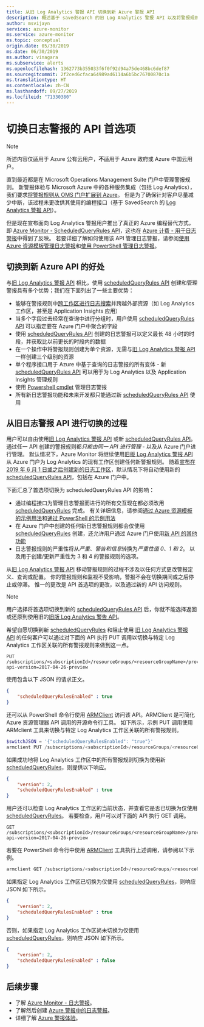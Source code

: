 ```yaml
---
title: 从旧 Log Analytics 警报 API 切换到新 Azure 警报 API
description: 概述基于 savedSearch 的旧 Log Analytics 警报 API 以及将警报规则切换到新的 ScheduledQueryRules API 的过程，其中详细说明了常见的客户问题。
author: msvijayn
services: azure-monitor
ms.service: azure-monitor
ms.topic: conceptual
origin.date: 05/30/2019
ms.date: 06/30/2019
ms.author: vinagara
ms.subservice: alerts
ms.openlocfilehash: 1362773b355033f6f0f92d94a75de468bc6def87
ms.sourcegitcommit: 2f2ced6cfaca64989ad6114a6b5bc76700870c1a
ms.translationtype: HT
ms.contentlocale: zh-CN
ms.lasthandoff: 09/27/2019
ms.locfileid: "71330380"
---
```

# <a name="switch-api-preference-for-log-alerts"></a>切换日志警报的 API 首选项

> [!NOTE]
> 所述内容仅适用于 Azure 公有云用户，**不**适用于 Azure 政府或 Azure 中国云用户。  

直到最近都是在 Microsoft Operations Management Suite 门户中管理警报规则。 新警报体验与 Microsoft Azure 中的各种服务集成（包括 Log Analytics），我们要求[将警报规则从 OMS 门户扩展到 Azure](alerts-unified-log.md)。 但是为了确保针对客户尽量减少中断，该过程未更改供其使用的编程接口（基于 SavedSearch 的 [Log Analytics 警报 API](api-alerts.md)）。

但是现在宣布面向 Log Analytics 警报用户推出了真正的 Azure 编程替代方式，即 [Azure Monitor - ScheduledQueryRules API](https://docs.microsoft.com/rest/api/monitor/scheduledqueryrules)，这也在 [Azure 计费 - 用于日志警报](alerts-unified-log.md#pricing-and-billing-of-log-alerts)中得到了反映。 若要详细了解如何使用该 API 管理日志警报，请参阅[使用 Azure 资源模板管理日志警报](alerts-log.md#managing-log-alerts-using-azure-resource-template)和[使用 PowerShell 管理日志警报](alerts-log.md#managing-log-alerts-using-powershell)。

## <a name="benefits-of-switching-to-new-azure-api"></a>切换到新 Azure API 的好处

与[旧 Log Analytics 警报 API](api-alerts.md) 相比，使用 [scheduledQueryRules API](https://docs.microsoft.com/rest/api/monitor/scheduledqueryrules) 创建和管理警报具有多个优势；我们在下面列出了一些主要优势：

- 能够在警报规则中[跨工作区进行日志搜索](../log-query/cross-workspace-query.md)并跨越外部资源（如 Log Analytics 工作区，甚至是 Application Insights 应用）
- 当多个字段过去经常在查询中进行分组时，用户使用 [scheduledQueryRules API](https://docs.microsoft.com/rest/api/monitor/scheduledqueryrules) 可以指定要在 Azure 门户中聚合的字段
- 使用 [scheduledQueryRules API](https://docs.microsoft.com/rest/api/monitor/scheduledqueryrules) 创建的日志警报可以定义最长 48 小时的时段，并获取比以前更长的时段内的数据
- 在一个操作中将警报规则创建为单个资源，无需与[旧 Log Analytics 警报 API](api-alerts.md) 一样创建三个级别的资源
- 单个程序接口用于 Azure 中基于查询的日志警报的所有变体 - 新 [scheduledQueryRules API](https://docs.microsoft.com/rest/api/monitor/scheduledqueryrules) 可以用于为 Log Analytics 以及 Application Insights 管理规则
- 使用 [Powershell cmdlet](alerts-log.md#managing-log-alerts-using-powershell) 管理日志警报
- 所有新日志警报功能和未来开发都只能通过新 [scheduledQueryRules API](https://docs.microsoft.com/rest/api/monitor/scheduledqueryrules) 使用

## <a name="process-of-switching-from-legacy-log-alerts-api"></a>从旧日志警报 API 进行切换的过程

用户可以自由使用[旧 Log Analytics 警报 API](api-alerts.md) 或新 [scheduledQueryRules API](https://docs.microsoft.com/rest/api/monitor/scheduledqueryrules)。 通过任一 API 创建的警报规则都*只能由同一 API 进行管理* - 以及从 Azure 门户进行管理。 默认情况下，Azure Monitor 将继续使用[旧版 Log Analytics 警报 API](api-alerts.md) 从 Azure 门户为 Log Analytics 的现有工作区创建任何新警报规则。 随着[宣布在 2019 年 6 月 1 日或之后创建新的日志工作区](https://azure.microsoft.com/updates/switch-api-preference-log-alerts/)，默认情况下将自动使用新的 [scheduledQueryRules API](https://docs.microsoft.com/rest/api/monitor/scheduledqueryrules)，包括在 Azure 门户中。

下面汇总了首选项切换为 scheduledQueryRules API 的影响：

- 通过编程接口为管理日志警报而进行的所有交互现在都必须改用 [scheduledQueryRules](https://docs.microsoft.com/rest/api/monitor/scheduledqueryrules) 完成。 有关详细信息，请参阅[通过 Azure 资源模板的示例用法](alerts-log.md#managing-log-alerts-using-azure-resource-template)和[通过 PowerShell 的示例用法](alerts-log.md#managing-log-alerts-using-powershell)
- 在 Azure 门户中创建的任何新日志警报规则都会仅使用 [scheduledQueryRules](https://docs.microsoft.com/rest/api/monitor/scheduledqueryrules) 创建，还允许用户通过 Azure 门户使用[新 API 的其他功能](#benefits-of-switching-to-new-azure-api)
- 日志警报规则的严重性将从*严重、警告和信息*转换为*严重性值 0、1 和 2*。 以及用于创建/更新严重性为 3 和 4 的警报规则的选项。

从[旧 Log Analytics 警报 API](api-alerts.md) 移动警报规则的过程不涉及以任何方式更改警报定义、查询或配置。 你的警报规则和监视不受影响，警报不会在切换期间或之后停止或停滞。 惟一的更改是 API 首选项的更改，以及通过新的 API 访问规则。

> [!NOTE]
> 用户选择将首选项切换到新的 [scheduledQueryRules API](https://docs.microsoft.com/rest/api/monitor/scheduledqueryrules) 后，你就不能选择返回或还原到使用旧的[旧版 Log Analytics 警告 API](api-alerts.md)。

希望自愿切换到新 [scheduledQueryRules](https://docs.microsoft.com/rest/api/monitor/scheduledqueryrules) 和阻止使用 [旧 Log Analytics 警报 API](api-alerts.md) 的任何客户可以通过对下面的 API 执行 PUT 调用以切换与特定 Log Analytics 工作区关联的所有警报规则来做到这一点。

```
PUT /subscriptions/<subscriptionId>/resourceGroups/<resourceGroupName>/providers/Microsoft.OperationalInsights/workspaces/<workspaceName>/alertsversion?api-version=2017-04-26-preview
```

使用包含以下 JSON 的请求正文。

```json
{
    "scheduledQueryRulesEnabled" : true
}
```

还可以从 PowerShell 命令行使用 [ARMClient](https://github.com/projectkudu/ARMClient) 访问该 API。ARMClient 是可简化 Azure 资源管理器 API 调用的开源命令行工具。 如下所示，示例 PUT 调用使用 ARMclient 工具来切换与特定 Log Analytics 工作区关联的所有警报规则。

```powershell
$switchJSON = '{"scheduledQueryRulesEnabled": "true"}'
armclient PUT /subscriptions/<subscriptionId>/resourceGroups/<resourceGroupName>/providers/Microsoft.OperationalInsights/workspaces/<workspaceName>/alertsversion?api-version=2017-04-26-preview $switchJSON
```

如果成功地将 Log Analytics 工作区中的所有警报规则切换为使用新 [scheduledQueryRules](https://docs.microsoft.com/rest/api/monitor/scheduledqueryrules)，则提供以下响应。

```json
{
    "version": 2,
    "scheduledQueryRulesEnabled" : true
}
```

用户还可以检查 Log Analytics 工作区的当前状态，并查看它是否已切换为仅使用 [scheduledQueryRules](https://docs.microsoft.com/rest/api/monitor/scheduledqueryrules)。 若要检查，用户可以对下面的 API 执行 GET 调用。

```
GET /subscriptions/<subscriptionId>/resourceGroups/<resourceGroupName>/providers/Microsoft.OperationalInsights/workspaces/<workspaceName>/alertsversion?api-version=2017-04-26-preview
```

若要在 PowerShell 命令行中使用 [ARMClient](https://github.com/projectkudu/ARMClient) 工具执行上述调用，请参阅以下示例。

```powershell
armclient GET /subscriptions/<subscriptionId>/resourceGroups/<resourceGroupName>/providers/Microsoft.OperationalInsights/workspaces/<workspaceName>/alertsversion?api-version=2017-04-26-preview
```

如果指定 Log Analytics 工作区已切换为仅使用 [scheduledQueryRules](https://docs.microsoft.com/rest/api/monitor/scheduledqueryrules)，则响应 JSON 如下所示。

```json
{
    "version": 2,
    "scheduledQueryRulesEnabled" : true
}
```
否则，如果指定 Log Analytics 工作区尚未切换为仅使用 [scheduledQueryRules](https://docs.microsoft.com/rest/api/monitor/scheduledqueryrules)，则响应 JSON 如下所示。

```json
{
    "version": 2,
    "scheduledQueryRulesEnabled" : false
}
```

## <a name="next-steps"></a>后续步骤

- 了解 [Azure Monitor - 日志警报](alerts-unified-log.md)。
- 了解然后创建 [Azure 警报中的日志警报](alerts-log.md)。
- 详细了解 [Azure 警报体验](../../azure-monitor/platform/alerts-overview.md)。

